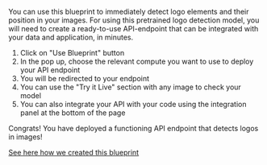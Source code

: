 You can use this blueprint to immediately detect logo elements and their position in your images.
For using this pretrained logo detection model, you will need to create a ready-to-use API-endpoint that can be integrated with your data and application, in minutes.
1. Click on "Use Blueprint" button
2. In the pop up, choose the relevant compute you want to use to deploy your API endpoint
3. You will be redirected to your endpoint
4. You can use the "Try it Live" section with any image to check your model
5. You can also integrate your API with your code using the integration panel at the bottom of the page

Congrats! You have deployed a functioning API endpoint that detects logos in images!

[See here how we created this blueprint](https://github.com/cnvrg/Blueprints/tree/main/Logo%20Detection)
